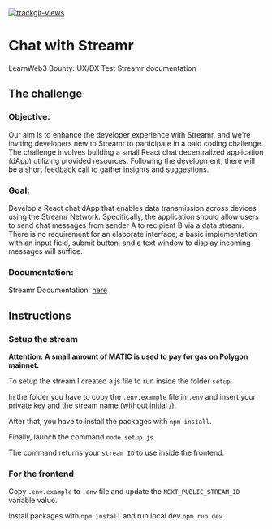 <a href="https://trackgit.com">
<img src="https://us-central1-trackgit-analytics.cloudfunctions.net/token/ping/ljptl4dy8v9972mcs3ml" alt="trackgit-views" />
</a>

# Chat with Streamr

LearnWeb3 Bounty: UX/DX Test Streamr documentation

## The challenge

### Objective:

Our aim is to enhance the developer experience with Streamr, and we're inviting developers new to Streamr to participate in a paid coding challenge. The challenge involves building a small React chat decentralized application (dApp) utilizing provided resources. Following the development, there will be a short feedback call to gather insights and suggestions.

### Goal:

Develop a React chat dApp that enables data transmission across devices using the Streamr Network. Specifically, the application should allow users to send chat messages from sender A to recipient B via a data stream. There is no requirement for an elaborate interface; a basic implementation with an input field, submit button, and a text window to display incoming messages will suffice.

### Documentation:

Streamr Documentation: [here](https://docs.streamr.network/)

## Instructions

### Setup the stream

**Attention: A small amount of MATIC is used to pay for gas on Polygon mainnet.**

To setup the stream I created a js file to run inside the folder `setup`.

In the folder you have to copy the `.env.example` file in `.env` and insert your private key and the stream name (without initial /).

After that, you have to install the packages with `npm install`.

Finally, launch the command `node setup.js`.

The command returns your `stream ID` to use inside the frontend.

### For the frontend

Copy `.env.example` to `.env` file and update the `NEXT_PUBLIC_STREAM_ID` variable value.

Install packages with `npm install` and run local dev `npm run dev`.
